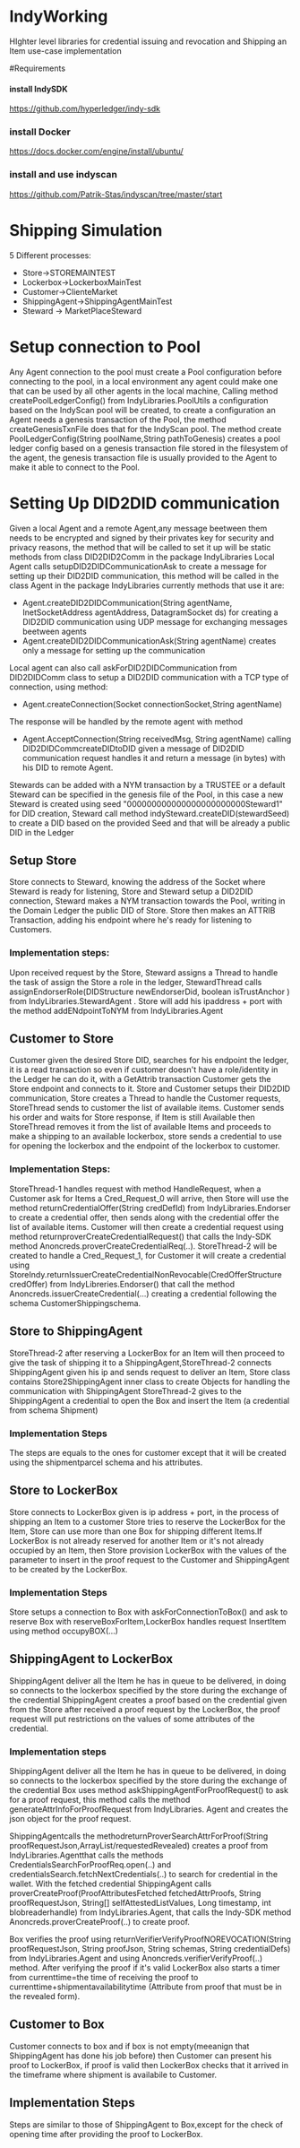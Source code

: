# IndyWorking
HIghter level libraries for credential issuing and revocation and Shipping an Item use-case implementation

#Requirements
#### install IndySDK 
https://github.com/hyperledger/indy-sdk
### install Docker
https://docs.docker.com/engine/install/ubuntu/
### install and use indyscan
https://github.com/Patrik-Stas/indyscan/tree/master/start

# Shipping Simulation
5 Different processes:
- Store->STOREMAINTEST 
- Lockerbox->LockerboxMainTest
- Customer->ClienteMarket
- ShippingAgent->ShippingAgentMainTest
- Steward -> MarketPlaceSteward

# Setup connection to Pool
Any Agent connection to the pool must create a Pool configuration before connecting to the pool,
in  a local environment any agent could make one that can be used by all other agents in the local machine,
Calling method createPoolLedgerConfig() from IndyLibraries.PoolUtils a configuration based on the IndyScan pool will be created,
to create a configuration an Agent needs a genesis transaction of the Pool, the method createGenesisTxnFile does that
for the IndyScan pool.
The method create PoolLedgerConfig(String poolName,String pathToGenesis) creates a pool ledger config
based on a genesis transaction file stored in the filesystem of the agent,
the genesis transaction file is usually provided to the Agent to make it able to connect to the Pool.




# Setting Up DID2DID communication
Given a local Agent and a remote Agent,any message beetween them
needs to be encrypted and signed by their privates key for security
and privacy reasons, the method that will be called to set it up will be static
methods from class DID2DID2Comm in the package IndyLibraries
Local Agent calls setupDID2DIDCommunicationAsk to create a message for setting up
their DID2DID communication,
this method will be called in the class Agent in the package IndyLibraries
currently methods that use it are:

- Agent.createDID2DIDCommunication(String agentName, InetSocketAddress agentAddress, DatagramSocket ds) for creating
a DID2DID communication using UDP message for exchanging messages beetween agents
- Agent.createDID2DIDCommunicationAsk(String agentName) creates only a message for setting up the communication


Local agent can also call askForDID2DIDCommunication from DID2DIDComm class to setup a DID2DID communication with a TCP type of connection,
using method:
- Agent.createConnection(Socket connectionSocket,String agentName)

The response will be handled by the remote agent with method
- Agent.AcceptConnection(String receivedMsg, String agentName) calling DID2DIDCommcreateDIDtoDID
  given a message of DID2DID communication request handles it and return a message (in bytes)
  with his DID to remote Agent.

Stewards can be added with a NYM transaction by a TRUSTEE or a default Steward can be specified in the 
genesis file of the Pool, in this case a new Steward is created using seed "000000000000000000000000Steward1" for DID creation,
Steward call method   indySteward.createDID(stewardSeed) to create a DID based on the provided Seed and that will 
be already a public DID in the Ledger


## Setup  Store
Store connects to Steward, knowing the address of the Socket
where Steward is ready for listening, Store and Steward setup
a DID2DID connection, Steward makes a NYM transaction towards the
Pool, writing in the Domain Ledger the public DID of Store.
Store then makes an ATTRIB Transaction, adding his endpoint where he's ready for listening to 
Customers.




### Implementation steps:
Upon received request by the Store, Steward assigns a Thread to handle the task of assign the Store a 
role in the ledger, StewardThread calls  assignEndorserRole(DIDStructure newEndorserDid,
boolean isTrustAnchor ) from IndyLibraries.StewardAgent .
Store will add his ipaddress + port with  the method addENdpointToNYM from IndyLibraries.Agent

## Customer to Store 
Customer given the desired Store DID, searches for his endpoint the
ledger, it is a read transaction so even if customer doesn't have a role/identity
in the Ledger he can do it, with a GetAttrib transaction Customer gets
the Store endpoint and connects to it.
Store and Customer setups their DID2DID communication,
Store creates a Thread to handle the Customer requests,
StoreThread sends to customer the list of available items.
Customer sends his order and waits for Store response,
if Item is still Available then StoreThread removes it from the list of available Items and proceeds
to make a shipping to an available lockerbox, store sends a credential to use for opening the lockerbox
and the endpoint of the lockerbox to customer.

### Implementation Steps:
StoreThread-1 handles request with method HandleRequest, when a Customer ask for Items a Cred_Request_0 will arrive,
then Store will use the method returnCredentialOffer(String credDefId) from IndyLibraries.Endorser to create a
credential offer,
then sends along with the credential offer the list of available items.
Customer will then create a credential request using method returnproverCreateCredentialRequest()
that calls the Indy-SDK method Anoncreds.proverCreateCredentialReq(..).
StoreThread-2 will be created to handle a Cred_Request_1, for Customer it will create a credential using
StoreIndy.returnIssuerCreateCredentialNonRevocable(CredOfferStructure credOffer) from IndyLibreries.Endorser()
that call the method Anoncreds.issuerCreateCredential(...) creating a  credential following the schema
CustomerShippingschema.


## Store to ShippingAgent
StoreThread-2 after reserving a LockerBox for an Item will then proceed to give the task of shipping it to a 
ShippingAgent,StoreThread-2 connects ShippingAgent given his ip and sends request to deliver an Item,
Store class contains Store2ShippingAgent inner class to create Objects for handling the communication with ShippingAgent
StoreThread-2 gives to the ShippingAgent a credential to open the Box and insert the Item (a credential from schema
Shipment)

### Implementation Steps
The steps are equals to the ones for customer except that it will be created
using the  shipmentparcel schema and his attributes.


## Store to LockerBox
Store connects to LockerBox given is ip address + port, in the process of shipping an Item to a 
customer Store tries to reserve the LockerBox for the Item, Store can use more than one Box for
shipping different Items.If LockerBox is not already reserved for another Item or it's not already occupied by an Item,
then Store provision LockerBox with the values of the parameter to insert in the proof request
to the Customer and ShippingAgent to be created by the LockerBox.

### Implementation Steps
Store setups a connection to Box with askForConnectionToBox() and ask to reserve Box with
reserveBoxForItem,LockerBox handles request InsertItem using method occupyBOX(...) 

## ShippingAgent to LockerBox
ShippingAgent deliver all the Item he has in queue to be delivered, in doing so
connects to the lockerbox specified by the store during the exchange of the credential
ShippingAgent creates a proof based on the credential given from the Store after received a 
proof request by the LockerBox, the proof request will put restrictions on the values of some
attributes of the credential.

  
### Implementation steps

ShippingAgent deliver all the Item he has in queue to be delivered, in doing so
connects to the lockerbox specified by the store during the exchange of the credential
Box uses method askShippingAgentForProofRequest() to ask for a proof request, this method calls
the method generateAttrInfoForProofRequest from IndyLibraries. Agent and creates the json object for the 
proof request.


ShippingAgentcalls the methodreturnProverSearchAttrForProof(String proofRequestJson,ArrayList/<String/>requestedRevealed) creates a 
proof from IndyLibraries.Agentthat calls the methods CredentialsSearchForProofReq.open(..) and
credentialsSearch.fetchNextCredentials(..) to search for credential in the wallet.
With the fetched credential ShippingAgent calls proverCreateProof(ProofAttributesFetched fetchedAttrProofs,
String proofRequestJson, String[] selfAttestedListValues, Long timestamp,
int blobreaderhandle) from IndyLibraries.Agent, that calls the Indy-SDK method Anoncreds.proverCreateProof(..)
to create proof.
  
Box verifies the proof using returnVerifierVerifyProofNOREVOCATION(String proofRequestJson, String proofJson, String schemas,
String credentialDefs) from IndyLibraries.Agent and using Anoncreds.verifierVerifyProof(..) method.
After verifying the proof if it's valid LockerBox also starts a timer from currenttime=the time of receiving the proof
to currenttime+shipmentavailabilitytime (Attribute from proof that must be in the revealed form).


## Customer to Box
Customer connects to box and if box is not empty(meeanign that ShippingAgent has done his job before) then Customer can present his
proof to LockerBox, if proof is valid then LockerBox checks that it arrived in the timeframe where shipment is availabile to Customer.

  
## Implementation Steps
Steps are similar to those of ShippingAgent to Box,except for the check
of opening time after providing the proof to LockerBox.






